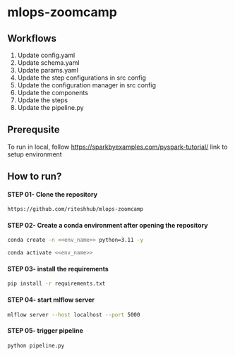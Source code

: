 # mlops-zoomcamp

## Workflows

1. Update config.yaml
2. Update schema.yaml
3. Update params.yaml
4. Update the step configurations in src config
5. Update the configuration manager in src config
6. Update the components
7. Update the steps 
8. Update the pipeline.py

## Prerequsite

To run in local, follow https://sparkbyexamples.com/pyspark-tutorial/ link to setup environment


## How to run?
#### STEP 01- Clone the repository
```bash
https://github.com/riteshhub/mlops-zoomcamp
```
#### STEP 02- Create a conda environment after opening the repository
```bash
conda create -n <<env_name>> python=3.11 -y
```

```bash
conda activate <<env_name>>
```


#### STEP 03- install the requirements
```bash
pip install -r requirements.txt
```

#### STEP 04- start mlflow server
```bash
mlflow server --host localhost --port 5000
```

#### STEP 05- trigger pipeline
```bash
python pipeline.py
```